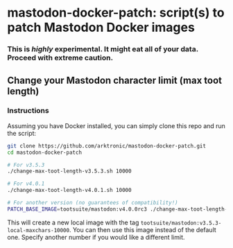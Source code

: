 # mastodon-docker-patch: script(s) to patch Mastodon Docker images

### This is *highly* experimental. It might eat all of your data. Proceed with extreme caution.

## Change your Mastodon character limit (max toot length)

### Instructions

Assuming you have Docker installed, you can simply clone this repo and run the script:
```bash
git clone https://github.com/arktronic/mastodon-docker-patch.git
cd mastodon-docker-patch

# For v3.5.3
./change-max-toot-length-v3.5.3.sh 10000

# For v4.0.1
./change-max-toot-length-v4.0.1.sh 10000

# For another version (no guarantees of compatibility!)
PATCH_BASE_IMAGE=tootsuite/mastodon:v4.0.0rc3 ./change-max-toot-length-v3.5.3.sh 10000
```

This will create a new local image with the tag `tootsuite/mastodon:v3.5.3-local-maxchars-10000`. You can then use this image instead of the default one. Specify another number if you would like a different limit.
